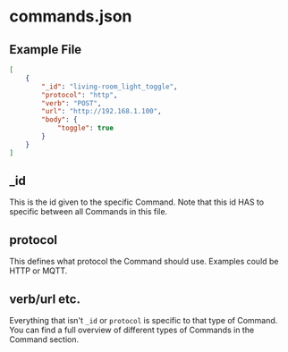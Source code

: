 # commands.json

## Example File

```json
[
	{
		"_id": "living-room_light_toggle",
		"protocol": "http",
		"verb": "POST",
		"url": "http://192.168.1.100",
		"body": {
			"toggle": true
		}
	}
]
```

## \_id

This is the id given to the specific Command. Note that this id HAS to specific between all Commands in this file.

## protocol

This defines what protocol the Command should use. Examples could be HTTP or MQTT.

## verb/url etc.

Everything that isn't `_id` or `protocol` is specific to that type of Command. You can find a full overview of different types of Commands in the Command section.
